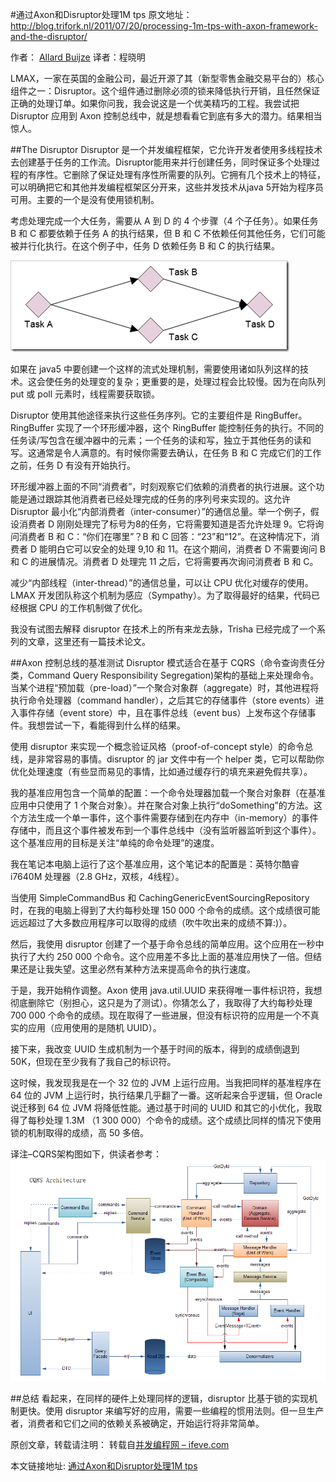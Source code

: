 #通过Axon和Disruptor处理1M tps
原文地址：<http://blog.trifork.nl/2011/07/20/processing-1m-tps-with-axon-framework-and-the-disruptor/>

作者： [Allard Buijze](http://blog.trifork.nl/author/allard/)  译者：程晓明

LMAX，一家在英国的金融公司，最近开源了其（新型零售金融交易平台的）核心组件之一：Disruptor。这个组件通过删除必须的锁来降低执行开销，且任然保证正确的处理订单。如果你问我，我会说这是一个优美精巧的工程。我尝试把 Disruptor 应用到 Axon 控制总线中，就是想看看它到底有多大的潜力。结果相当惊人。


##The Disruptor
Disruptor 是一个并发编程框架，它允许开发者使用多线程技术去创建基于任务的工作流。Disruptor能用来并行创建任务，同时保证多个处理过程的有序性。它删除了保证处理有序性所需要的队列。它拥有几个技术上的特征，可以明确把它和其他并发编程框架区分开来，这些并发技术从java 5开始为程序员可用。主要的一个是没有使用锁机制。

考虑处理完成一个大任务，需要从 A 到 D 的 4 个步骤（4 个子任务）。如果任务 B 和 C 都要依赖于任务 A 的执行结果，但 B 和 C 不依赖任何其他任务，它们可能被并行化执行。在这个例子中，任务 D 依赖任务 B 和 C 的执行结果。

![](images/14-1.png)

如果在 java5 中要创建一个这样的流式处理机制，需要使用诸如队列这样的技术。这会使任务的处理变的复杂；更重要的是，处理过程会比较慢。因为在向队列 put 或 poll 元素时，线程需要获取锁。

Disruptor 使用其他途径来执行这些任务序列。它的主要组件是 RingBuffer。RingBuffer 实现了一个环形缓冲器，这个 RingBuffer 能控制任务的执行。不同的任务读/写包含在缓冲器中的元素；一个任务的读和写，独立于其他任务的读和写。这通常是令人满意的。有时候你需要去确认，在任务 B 和 C 完成它们的工作之前，任务 D 有没有开始执行。

环形缓冲器上面的不同“消费者”，时刻观察它们依赖的消费者的执行进展。这个功能是通过跟踪其他消费者已经处理完成的任务的序列号来实现的。这允许 Disruptor 最小化“内部消费者（inter-consumer）”的通信总量。举一个例子，假设消费者 D 刚刚处理完了标号为8的任务，它将需要知道是否允许处理 9。它将询问消费者 B 和 C：“你们在哪里”？B 和 C 回答：“23”和“12”。在这种情况下，消费者 D 能明白它可以安全的处理 9,10 和 11。在这个期间，消费者 D 不需要询问 B 和 C 的进展情况。消费者 D 处理完 11 之后，它将需要再次询问消费者 B 和 C。

减少“内部线程（inter-thread）”的通信总量，可以让 CPU 优化对缓存的使用。LMAX 开发团队称这个机制为感应（Sympathy）。为了取得最好的结果，代码已经根据 CPU 的工作机制做了优化。

我没有试图去解释 disruptor 在技术上的所有来龙去脉，Trisha 已经完成了一个系列的文章，这里还有一篇技术论文。

##Axon 控制总线的基准测试
Disruptor 模式适合在基于 CQRS（命令查询责任分类，Command Query Responsibility Segregation)架构的基础上来处理命令。当某个进程“预加载（pre-load）”一个聚合对象群（aggregate）时，其他进程将执行命令处理器（command handler），之后其它的存储事件（store events）进入事件存储（event store）中，且在事件总线（event bus）上发布这个存储事件。我想尝试一下，看能得到什么样的结果。

使用 disruptor 来实现一个概念验证风格（proof-of-concept style）的命令总线，是非常容易的事情。disruptor 的 jar 文件中有一个 helper 类，它可以帮助你优化处理速度（有些显而易见的事情，比如通过缓存行的填充来避免假共享）。

我的基准应用包含一个简单的配置：一个命令处理器加载一个聚合对象群（在基准应用中只使用了 1 个聚合对象）。并在聚合对象上执行“doSomething”的方法。这个方法生成一个单一事件，这个事件需要存储到在内存中（in-memory）的事件存储中，而且这个事件被发布到一个事件总线中（没有监听器监听到这个事件）。这个基准应用的目标是关注“单纯的命令处理”的速度。

我在笔记本电脑上运行了这个基准应用，这个笔记本的配置是：英特尔酷睿 i7640M 处理器（2.8 GHz，双核，4线程）。

当使用 SimpleCommandBus 和 CachingGenericEventSourcingRepository 时，在我的电脑上得到了大约每秒处理 150 000 个命令的成绩。这个成绩很可能远远超过了大多数应用程序可以取得的成绩（吹牛吹出来的成绩不算:)）。

然后，我使用 disruptor 创建了一个基于命令总线的简单应用。这个应用在一秒中执行了大约 250 000 个命令。这个应用差不多比上面的基准应用快了一倍。但结果还是让我失望。这里必然有某种方法来提高命令的执行速度。

于是，我开始稍作调整。Axon 使用 java.util.UUID 来获得唯一事件标识符，我想彻底删除它（别担心，这只是为了测试）。你猜怎么了，我取得了大约每秒处理 700 000 个命令的成绩。现在取得了一些进展，但没有标识符的应用是一个不真实的应用（应用使用的是随机 UUID）。

接下来，我改变 UUID 生成机制为一个基于时间的版本，得到的成绩倒退到 50K，但现在至少我有了我自己的标识符。

这时候，我发现我是在一个 32 位的 JVM 上运行应用。当我把同样的基准程序在 64 位的 JVM 上运行时，执行结果几乎翻了一番。这听起来合乎逻辑，但 Oracle 说迁移到 64 位 JVM 将降低性能。通过基于时间的 UUID 和其它的小优化，我取得了每秒处理 1.3M （1 300 000）个命令的成绩。这个成绩比同样的情况下使用锁的机制取得的成绩，高 50 多倍。

译注–CQRS架构图如下，供读者参考：
![](images/14-2.png)


##总结
看起来，在同样的硬件上处理同样的逻辑，disruptor 比基于锁的实现机制更快。使用 disruptor 来编写好的应用，需要一些编程的惯用法则。但一旦生产者，消费者和它们之间的依赖关系被确定，开始运行将非常简单。

原创文章，转载请注明： 转载自[并发编程网 – ifeve.com](http://ifeve.com/)

本文链接地址: [通过Axon和Disruptor处理1M tps](http://ifeve.com/axon/)

